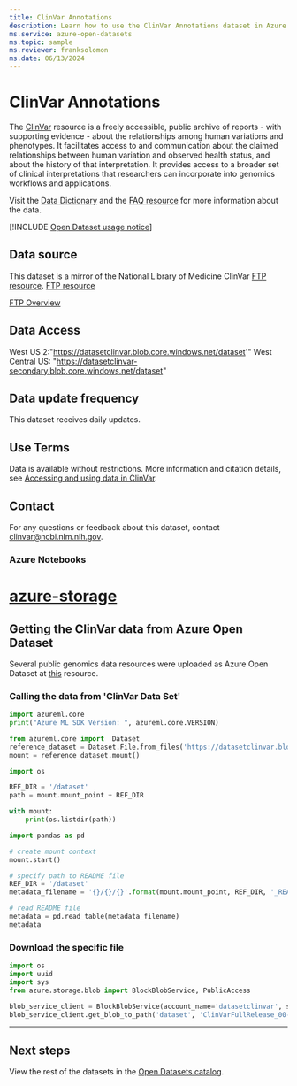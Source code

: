 ```yaml
---
title: ClinVar Annotations
description: Learn how to use the ClinVar Annotations dataset in Azure Open Datasets.
ms.service: azure-open-datasets
ms.topic: sample
ms.reviewer: franksolomon
ms.date: 06/13/2024
---
```


# ClinVar Annotations

The [ClinVar](https://www.ncbi.nlm.nih.gov/clinvar/) resource is a freely accessible, public archive of reports - with supporting evidence - about the relationships among human variations and phenotypes. It facilitates access to and communication about the claimed relationships between human variation and observed health status, and about the history of that interpretation. It provides access to a broader set of clinical interpretations that researchers can incorporate into genomics workflows and applications.

Visit the [Data Dictionary](https://www.ncbi.nlm.nih.gov/projects/clinvar/ClinVarDataDictionary.pdf) and the [FAQ resource](https://www.ncbi.nlm.nih.gov/clinvar/docs/faq/) for more information about the data.

[!INCLUDE [Open Dataset usage notice](./includes/open-datasets-usage-note.md)]

## Data source

This dataset is a mirror of the National Library of Medicine ClinVar [FTP resource](https://ftp.ncbi.nlm.nih.gov/pub/clinvar/xml/).
[FTP resource](https://ftp.ncbi.nlm.nih.gov/pub/clinvar/)

[FTP Overview](https://www.ncbi.nlm.nih.gov/clinvar/docs/ftp_primer/)


## Data Access

West US 2:"https://datasetclinvar.blob.core.windows.net/dataset'"
West Central US: "https://datasetclinvar-secondary.blob.core.windows.net/dataset"

## Data update frequency

This dataset receives daily updates.

## Use Terms

Data is available without restrictions. More information and citation details, see [Accessing and using data in ClinVar](https://www.ncbi.nlm.nih.gov/clinvar/docs/maintenance_use/).

## Contact

For any questions or feedback about this dataset, contact [clinvar@ncbi.nlm.nih.gov](mailto:clinvar@ncbi.nlm.nih.gov).

### Azure Notebooks

# [azure-storage](#tab/azure-storage)

<!-- nbstart https://opendatasets-api.azure.com/discoveryapi/OpenDataset/DownloadNotebook?serviceType=AzureNotebooks&package=azure-storage&registryId=genomics-clinvar -->

## Getting the ClinVar data from Azure Open Dataset

Several public genomics data resources were uploaded as Azure Open Dataset at [this](https://azure.microsoft.com/services/open-datasets/catalog/) resource.

### Calling the data from  'ClinVar Data Set'

```python
import azureml.core
print("Azure ML SDK Version: ", azureml.core.VERSION)
```

```python
from azureml.core import  Dataset
reference_dataset = Dataset.File.from_files('https://datasetclinvar.blob.core.windows.net/dataset')
mount = reference_dataset.mount()
```

```python
import os

REF_DIR = '/dataset'
path = mount.mount_point + REF_DIR

with mount:
    print(os.listdir(path))
```

```python
import pandas as pd

# create mount context
mount.start()

# specify path to README file
REF_DIR = '/dataset'
metadata_filename = '{}/{}/{}'.format(mount.mount_point, REF_DIR, '_README')

# read README file
metadata = pd.read_table(metadata_filename)
metadata
```

### Download the specific file

```python
import os
import uuid
import sys
from azure.storage.blob import BlockBlobService, PublicAccess

blob_service_client = BlockBlobService(account_name='datasetclinvar', sas_token='sv=2019-02-02&se=2050-01-01T08%3A00%3A00Z&si=prod&sr=c&sig=qFPPwPba1RmBvaffkzkLuzabYU5dZstSTgMwxuLNME8%3D')     
blob_service_client.get_blob_to_path('dataset', 'ClinVarFullRelease_00-latest.xml.gz.md5', './ClinVarFullRelease_00-latest.xml.gz.md5')
```

<!-- nbend -->

---

## Next steps

View the rest of the datasets in the [Open Datasets catalog](dataset-catalog.md).
